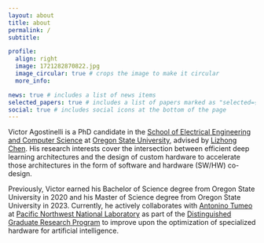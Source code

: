 ```yaml
---
layout: about
title: about
permalink: /
subtitle: 

profile:
  align: right
  image: 1721282870822.jpg
  image_circular: true # crops the image to make it circular
  more_info: 

news: true # includes a list of news items
selected_papers: true # includes a list of papers marked as "selected={true}"
social: true # includes social icons at the bottom of the page
---
```


Victor Agostinelli is a PhD candidate in the [School of Electrical Engineering and Computer Science](https://engineering.oregonstate.edu/EECS) at [Oregon State University](https://oregonstate.edu/), advised by [Lizhong Chen](https://web.engr.oregonstate.edu/~chenliz/). His research interests cover the intersection between efficient deep learning architectures and the design of custom hardware to accelerate those architectures in the form of software and hardware (SW/HW) co-design.

Previously, Victor earned his Bachelor of Science degree from Oregon State University in 2020 and his Master of Science degree from Oregon State University in 2023. Currently, he actively collaborates with [Antonino Tumeo](https://www.pnnl.gov/people/antonino-tumeo) at [Pacific Northwest National Laboratory](https://www.pnnl.gov/) as part of the [Distinguished Graduate Research Program](https://gradschool.oregonstate.edu/awards/pnnl-osu) to improve upon the optimization of specialized hardware for artificial intelligence.
